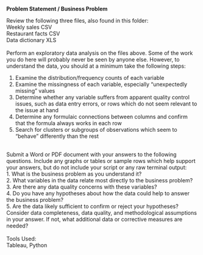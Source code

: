 **Problem Statement / Business Problem**

Review the following three files, also found in this folder:
<br>
Weekly sales CSV
<br>
Restaurant facts CSV
<br>
Data dictionary XLS
<br><br>
Perform an exploratory data analysis on the files above. Some of the work you do here will probably never be seen by anyone else.  However, to understand the data, you should at a minimum take the following steps:
<br>
1. Examine the distribution/frequency counts of each variable
2. Examine the missingness of each variable, especially “unexpectedly missing” values
3. Determine whether any variable suffers from apparent quality control issues, such as data entry errors, or rows which do not seem relevant to the issue at hand
4. Determine any formulaic connections between columns and confirm that the formula always works in each row
5. Search for clusters or subgroups of observations which seem to “behave” differently than the rest
<br>
Submit a Word or PDF document with your answers to the following questions. Include any graphs or tables or sample rows which help support your answers, but do not include your script or any raw terminal output:
<br>
1. What is the business problem as you understand it?
<br>
2. What variables in the data relate most directly to the business problem?
<br>
3. Are there any data quality concerns with these variables?
<br>
4. Do you have any hypotheses about how the data could help to answer the business problem?
<br>
5. Are the data likely sufficient to confirm or reject your hypotheses? Consider data completeness, data quality, and methodological assumptions in your answer.  If not, what additional data or corrective measures are needed?
<br><br>
Tools Used:
<br>
Tableau, Python
